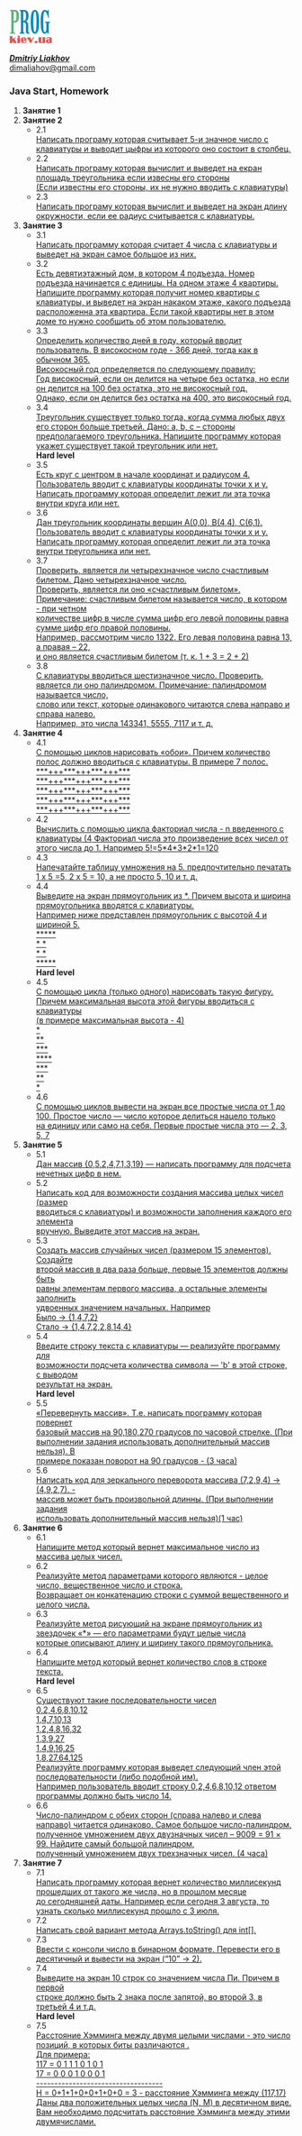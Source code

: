 [![Prog.kiev.ua](logo.png)](https://prog.kiev.ua)

[_**Dmitriy Liakhov**_](https://www.linkedin.com/in/dmitiy-liakhov-82388a183/)<br>
[dimaliahov@gmail.com](mailto:dimaliahov@gmail.com)


<h3>Java Start, Homework</h3>

<ol>
<li><strong>Занятие 1</strong></li>

<li><strong>Занятие 2</strong>
    <ul>
        <li> 2.1<br>
            <a href="/Lesson2/Ex1Lev1/src/Les2Ex1Lev1.java">
                Написать програму которая считывает 5-и значное число с<br>
                клавиатуры и выводит цыфры из которого оно состоит в столбец.<br>
            </a>
        </li>
        <li> 2.2<br>
            <a href="/Lesson2/Ex2Lev1/src/Les2Ex2Lev1.java">
                Написать програму которая вычислит и выведет на екран площадь треугольника если извесны его стороны<br>
                (Если известны его стороны, их не нужно вводить с клавиатуры)<br>
            </a>
        </li>
        <li> 2.3<br>
            <a href="/Lesson2/Ex3Lev1/src/Les2Ex3Lev1.java">
                Написать програму которая вычислит и выведет на экран длину окружности, если ее радиус считывается с клавиатуры.<br>
            </a>
        </li>
    </ul>
</li>
<li><strong>Занятие 3</strong>
    <ul>
        <li> 3.1<br>
            <a href="/Lesson3/Ex1Lev1/src/Les3Ex1Lev1.java">
                Написать программу которая считает 4 числа c клавиатуры и выведет на экран самое большое из них.<br>
            </a>
        </li>
        <li> 3.2<br>
            <a href="/Lesson3/Ex2Lev1/src/Les3Ex2Lev1.java">
         Есть девятиэтажный дом, в котором 4 подъезда. Номер подъезда начинается с единицы. На одном этаже 4 квартиры.<br>
         Напишите программу которая получит номер квартиры с клавиатуры, и выведет на экран накаком этаже, какого подъезда<br>
         расположенна эта квартира. Если такой квартиры нет в этом доме то нужно сообщить об этом пользователю.<br>
            </a>
        </li>
        <li> 3.3<br>
            <a href="/Lesson3/Ex3Lev1/src/Les3Ex3Lev1.java">
         Определить количество дней в году, который вводит пользователь. В високосном годе - 366 дней, тогда как в обычном 365.<br> 
         Високосный год определяется по следующему правилу:<br>
         Год високосный, если он делится на четыре без остатка, но если он  делится на 100 без остатка, это не високосный год. <br>
         Однако, если он делится без остатка на 400, это високосный год.<br>
            </a>
        </li>
        <li> 3.4<br>
            <a href="/Lesson3/Ex4Lev1/src/Les3Ex4Lev1.java">
         Треугольник существует только тогда, когда сумма любых двух его сторон больше третьей. Дано: a, b, c – стороны <br>
         предполагаемого треугольника. Напишите программу которая укажет существует такой треугольник или нет.<br>
            </a>
        </li>
        <strong>Hard level</strong>
            <li> 3.5<br>
            <a href="/Lesson3/Ex5Lev1/src/Les3Ex5Lev2.java">
         Есть круг с центром в начале координат и радиусом 4. Пользователь вводит с клавиатуры координаты точки x и y. 
         Написать программу которая определит лежит ли эта точка внутри круга или нет.<br>
            </a>
        </li>
        <li> 3.6<br>
            <a href="/Lesson3/Ex6Lev2/src/Les3Ex6Lev2.java">
         Дан треугольник координаты вершин А(0,0), В(4,4), С(6,1). Пользователь вводит с клавиатуры координаты точки x и y. <br>
         Написать программу которая определит лежит ли эта точка внутри треугольника или нет.<br>
            </a>
        </li>
        <li> 3.7<br>
            <a href="/Lesson3/Ex7Lev2/src/Les3Ex7Lev2.java">
         Проверить, является ли четырехзначное число счастливым билетом. Дано четырехзначное число. <br>
         Проверить, является ли оно «счастливым билетом». Примечание: счастливым билетом называется число, в котором - при четном <br>
         количестве цифр в числе сумма цифр его левой половины равна сумме цифр его правой половины. <br>
         Например, рассмотрим число 1322. Его левая половина равна 13, а правая – 22, <br>
         и оно является счастливым билетом (т. к. 1 + 3 = 2 + 2)<br>
            </a>
        </li>
        <li> 3.8<br>
            <a href="/Lesson3/Ex8Lev2/src/Les3Ex8Lev2.java">
         С клавиатуры вводиться шестизначное число. Проверить, является ли оно палиндромом. Примечание: палиндромом называется число,<br> 
         слово или текст, которые одинакового читаются слева направо и справа налево.<br>
         Например, это числа 143341, 5555, 7117 и т. д.<br>
            </a>
        </li>
    </ul>
</li>
<li><strong>Занятие 4</strong>
    <ul>
        <li> 4.1<br>
            <a href="/Lesson4/Ex1Lev1/src/Les4Ex1Lev1.java">
         С помощью циклов нарисовать «обои». Причем количество полос должно вводиться с клавиатуры. В примере 7 полос.<br>
         ***+++***+++***+++***<br>
         ***+++***+++***+++***<br>
         ***+++***+++***+++***<br>
         ***+++***+++***+++***<br>
         ***+++***+++***+++***<br>
            </a>
        </li>
        <li> 4.2<br>
            <a href="/Lesson4/Ex2Lev1/src/Les4Ex2Lev1.java">
         Вычислить с помощью цикла факториал числа - n введенного с клавиатуры (4<n<16). <br>
         Факториал числа это произведение всех чисел от этого числа до 1. Например 5!=5*4*3*2*1=120<br>
            </a>
        </li>
        <li> 4.3<br>
            <a href="/Lesson4/Ex3Lev1/src/Les4Ex3Lev1.java">
         Напечатайте таблицу умножения на 5. предпочтительно печатать 1 x 5 =5, 2 x 5 = 10, а не просто 5, 10 и т. д.<br>
            </a>
        </li>
        <li> 4.4<br>
            <a href="/Lesson4/Ex4Lev1/src/Les4Ex4Lev1.java">
         Выведите на экран прямоугольник из *. Причем высота и ширина прямоугольника вводятся с клавиатуры. <br>
         Например ниже представлен прямоугольник с высотой 4 и шириной 5.<br>
         *****<br>
         *   *<br>
         *   *<br>
         *****<br>
            </a>
        </li>
<strong>Hard level</strong>
            <li> 4.5<br>
            <a href="/Lesson4/Ex5Lev2/src/Les4Ex5Lev2.java">
         С помощью цикла (только одного) нарисовать такую фигуру. Причем максимальная высота этой фигуры вводиться с клавиатуры <br>
         (в примере максимальная высота - 4)<br>
         *<br>
         **<br>
         ***<br>
         ****<br>
         ***<br>
         **<br>
         *<br>
            </a>
        </li>
        <li> 4.6<br>
            <a href="/Lesson4/Ex6Lev2/src/Les4Ex6Lev2.java">
         С помощью циклов вывести на экран все простые числа от 1 до 100. Простое число — число которое делиться нацело только <br>
         на единицу или само на себя. Первые простые числа это — 2, 3, 5, 7<br>
            </a>
        </li>
    </ul>
</li>
<li><strong>Занятие 5</strong>
    <ul>
        <li> 5.1<br>
            <a href="/Lesson5/Ex1Lev1/src/Les5Ex1Lev1.java">
         Дан массив {0,5,2,4,7,1,3,19} — написать программу для подсчета нечетных цифр в нем.<br>
            </a>
       </li>
        <li> 5.2<br>
            <a href="/Lesson5/Ex2Lev1/src/Les5Ex2Lev1.java">
         Написать код для возможности создания массива целых чисел (размер<br>
         вводиться с клавиатуры) и возможности заполнения каждого его элемента<br>
         вручную. Выведите этот массив на экран.<br>
            </a>
       </li>
        <li> 5.3<br>
            <a href="/Lesson5/Ex3Lev1/src/Les5Ex3Lev1.java">
         Создать массив случайных чисел (размером 15 элементов). Создайте<br>
         второй массив в два раза больше, первые 15 элементов должны быть<br>
         равны элементам первого массива, а остальные элементы заполнить<br>
         удвоенных значением начальных. Например<br>
         Было → {1,4,7,2}<br>
         Стало → {1,4,7,2,2,8,14,4}<br>
            </a>
       </li>
        <li> 5.4<br>
            <a href="/Lesson5/Ex4Lev1/src/Les5Ex4Lev1.java">
         Введите строку текста с клавиатуры — реализуйте программу для<br>
         возможности подсчета количества символа — 'b' в этой строке, с выводом<br>
         результат на экран.<br>
            </a>
       </li>
        <strong>Hard level</strong>
        <li> 5.5<br>
            <a href="/Lesson5/Ex5Lev2/src/Les5Ex5Lev2.java">
         «Перевернуть массив». Т.е. написать программу которая повернет<br>
         базовый массив на 90,180,270 градусов по часовой стрелке. (При<br>
         выполнении задания использовать дополнительный массив нельзя). В<br>
         примере показан поворот на 90 градусов - (3 часа)<br>
            </a>
       </li>
        <li> 5.6<br>
            <a href="/Lesson5/Ex6Lev2/src/Les5Ex6Lev2.java">
         Написать код для зеркального переворота массива (7,2,9,4) -> (4,9,2,7). -<br>
         массив может быть произвольной длинны. (При выполнении задания<br>
         использовать дополнительный массив нельзя)(1 час)<br>
            </a>
       </li>
    </ul>
</li>
<li><strong>Занятие 6</strong>
    <ul>
        <li> 6.1<br>
            <a href="/src/A1/prog/kiev/Lesson6/Ex1Lev1.java">
         Напишите метод который вернет максимальное число из массива целых чисел.<br>
            </a>
       </li>
        <li> 6.2<br>
            <a href="/src/A1/prog/kiev/Lesson6/Ex2Lev1.java">
         Реализуйте метод параметрами которого являются - целое число, вещественное число и строка.<br>
         Возвращает он конкатенацию строки с суммой вещественного и целого числа.<br>
            </a>
       </li>
        <li> 6.3<br>
            <a href="/src/A1/prog/kiev/Lesson6/Ex3Lev1.java">
         Реализуйте метод рисующий на экране прямоугольник из звездочек «*» — его параметрами будут целые числа <br>
         которые описывают длину и ширину такого прямоугольника.<br>
            </a>
       </li>
        <li> 6.4<br>
            <a href="/src/A1/prog/kiev/Lesson6/Ex4Lev1.java">
         Напишите метод который вернет количество слов в строке текста.<br>
            </a>
       </li>
        <strong>Hard level</strong>
        <li> 6.5<br>
            <a href="/src/A1/prog/kiev/Lesson6/Ex5Lev2V2.java">
         Существуют такие последовательности чисел<br>
         0,2,4,6,8,10,12<br>
         1,4,7,10,13<br>
         1,2,4,8,16,32<br>
         1,3,9,27<br>
         1,4,9,16,25<br>
         1,8,27,64,125<br>
         Реализуйте программу которая выведет следующий член этой последовательности (либо подобной им). <br>
         Например пользователь вводит строку 0,2,4,6,8,10,12 ответом программы должно быть число 14.<br>
            </a>
       </li>
        <li> 6.6<br>
            <a href="/src/A1/prog/kiev/Lesson6/Ex6Lev2.java">
         Число-палиндром с обеих сторон (справа налево и слева направо) читается одинаково. Самое большое число-палиндром,<br> 
         полученное умножением двух двузначных чисел – 9009 = 91 × 99. Найдите самый большой палиндром, <br>
         полученный умножением двух трехзначных чисел. (4 часа)<br>
            </a>
       </li>
    </ul>
</li>
<li><strong>Занятие 7</strong>
    <ul>
        <li> 7.1<br>
            <a href="/src/A1/prog/kiev/Lesson7/Ex1Lev1.java">
         Написать программу которая вернет количество миллисекунд прошедших от такого же числа, но в прошлом месяце <br>
         до сегодняшней даты. Например если сегодня 3 августа, то узнать сколько миллисекунд прошло с 3 июля.<br>
            </a>
       </li>
        <li> 7.2<br>
            <a href="/src/A1/prog/kiev/Lesson7/Ex2Lev1.java">
         Написать свой вариант метода Arrays.toString() для int[].<br>
            </a>
       </li>
        <li> 7.3<br>
            <a href="/src/A1/prog/kiev/Lesson7/Ex3Lev1.java">
         Ввести с консоли число в бинарном формате. Перевести его в десятичный и вывести на экран (“10” -> 2).<br>
            </a>
       </li>
        <li> 7.4<br>
            <a href="/src/A1/prog/kiev/Lesson7/Ex4Lev1.java">
         Выведите на экран 10 строк со значением числа Пи. Причем в первой<br>
         строке должно быть 2 знака после запятой, во второй 3, в третьей 4 и т.д.<br>
            </a>
       </li>
        <strong>Hard level</strong>
        <li> 7.5<br>
            <a href="/src/A1/prog/kiev/Lesson7/Ex5Lev2.java">
         Расстояние Хэмминга между двумя целыми числами - это число позиций, в которых биты различаются .<br>
         Для примера:<br>
         117 = 0 1 1 1 0 1 0 1<br>
         17 =  0 0 0 1 0 0 0 1<br>
         -----------------------------------<br>
         H = 0+1+1+0+0+1+0+0 = 3 - расстояние Хэмминга между (117,17) Даны два положительных целых числа (N, M) в десятичном виде.<br>
         Вам необходимо подсчитать расстояние Хэмминга между этими двумячислами.<br>
            </a>
      </li>
   </ul>
</li>
